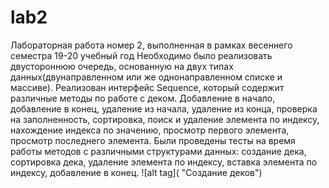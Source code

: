 # lab2
Лабораторная работа номер 2, выполненная в рамках весеннего семестра 19-20 учебный год
Необходимо было реализовать двустороннюю очередь, основанную на двух типах данных(двунаправленном или же однонаправленном списке и массиве). 
Реализован интерфейс Sequence, который содержит различные методы по работе с деком. Добавление в начало, добавление в конец, удаление из начала, удаление из конца, проверка на заполненность, сортировка, поиск и удаление элемента по индексу, нахождение индекса по значению, просмотр первого элемента, просмотр последнего элемента. 
Были проведены тесты на время работы методов с различными структурами данных: создание дека, сортировка дека, удаление элемента по индексу, вставка элемента по индексу, добавление в конец.
![alt tag]( "Создание деков")

